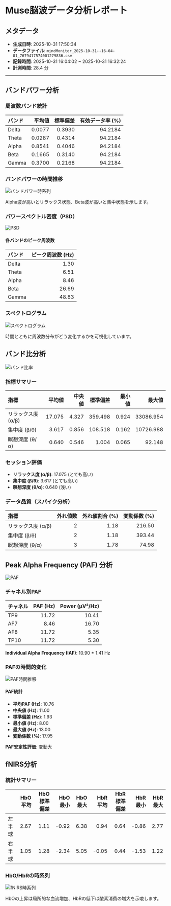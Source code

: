 # Muse脳波データ分析レポート

## メタデータ

- **生成日時**: 2025-10-31 17:50:34
- **データファイル**: `mindMonitor_2025-10-31--16-04-01_7679417574001279836.csv`
- **記録時間**: 2025-10-31 16:04:02 ~ 2025-10-31 16:32:24
- **計測時間**: 28.4 分

---

## バンドパワー分析

### 周波数バンド統計

| バンド   |   平均値 |   標準偏差 |   有効データ率 (%) |
|:---------|---------:|-----------:|-------------------:|
| Delta    |   0.0077 |     0.3930 |            94.2184 |
| Theta    |   0.0287 |     0.4314 |            94.2184 |
| Alpha    |   0.8541 |     0.4046 |            94.2184 |
| Beta     |   0.1665 |     0.3140 |            94.2184 |
| Gamma    |   0.3700 |     0.2168 |            94.2184 |

### バンドパワーの時間推移

![バンドパワー時系列](img/band_power_time_series.png)

Alpha波が高いとリラックス状態、Beta波が高いと集中状態を示します。

### パワースペクトル密度（PSD）

![PSD](img/psd.png)

#### 各バンドのピーク周波数

| バンド   |   ピーク周波数 (Hz) |
|:---------|--------------------:|
| Delta    |                1.30 |
| Theta    |                6.51 |
| Alpha    |                8.46 |
| Beta     |               26.69 |
| Gamma    |               48.83 |

### スペクトログラム

![スペクトログラム](img/spectrogram.png)

時間とともに周波数分布がどう変化するかを可視化しています。

## バンド比分析

![バンド比率](img/band_ratios.png)

### 指標サマリー

| 指標               |   平均値 |   中央値 |   標準偏差 |   最小値 |    最大値 |
|:-------------------|---------:|---------:|-----------:|---------:|----------:|
| リラックス度 (α/β) |   17.075 |    4.327 |    359.498 |    0.924 | 33086.954 |
| 集中度 (β/θ)       |    3.617 |    0.856 |    108.518 |    0.162 | 10726.988 |
| 瞑想深度 (θ/α)     |    0.640 |    0.546 |      1.004 |    0.065 |    92.148 |

### セッション評価

- **リラックス度 (α/β)**: 17.075 (とても高い)
- **集中度 (β/θ)**: 3.617 (とても高い)
- **瞑想深度 (θ/α)**: 0.640 (浅い)

### データ品質（スパイク分析）

| 指標               |   外れ値数 |   外れ値割合 (%) |   変動係数 (%) |
|:-------------------|-----------:|-----------------:|---------------:|
| リラックス度 (α/β) |          2 |             1.18 |         216.50 |
| 集中度 (β/θ)       |          2 |             1.18 |         393.44 |
| 瞑想深度 (θ/α)     |          3 |             1.78 |          74.98 |

## Peak Alpha Frequency (PAF) 分析

![PAF](img/paf.png)

### チャネル別PAF

| チャネル   |   PAF (Hz) |   Power (μV²/Hz) |
|:-----------|-----------:|-----------------:|
| TP9        |      11.72 |            10.41 |
| AF7        |       8.46 |            16.70 |
| AF8        |      11.72 |             5.35 |
| TP10       |      11.72 |             5.30 |

**Individual Alpha Frequency (IAF)**: 10.90 ± 1.41 Hz

### PAFの時間的変化

![PAF時間推移](img/paf_time_evolution.png)

#### PAF統計

- **平均PAF (Hz)**: 10.76
- **中央値 (Hz)**: 11.00
- **標準偏差 (Hz)**: 1.93
- **最小値 (Hz)**: 8.00
- **最大値 (Hz)**: 13.00
- **変動係数 (%)**: 17.95

**PAF安定性評価**: 変動大

## fNIRS分析

### 統計サマリー

|        |   HbO平均 |   HbO標準偏差 |   HbO最小 |   HbO最大 |   HbR平均 |   HbR標準偏差 |   HbR最小 |   HbR最大 |
|:-------|----------:|--------------:|----------:|----------:|----------:|--------------:|----------:|----------:|
| 左半球 |      2.67 |          1.11 |     -0.92 |      6.38 |      0.94 |          0.64 |     -0.86 |      2.77 |
| 右半球 |      1.05 |          1.28 |     -2.34 |      5.05 |     -0.05 |          0.44 |     -1.53 |      1.22 |

### HbO/HbRの時系列

![fNIRS時系列](img/fnirs_muse_style.png)

HbOの上昇は局所的な血流増加、HbRの低下は酸素消費の増大を示唆します。

